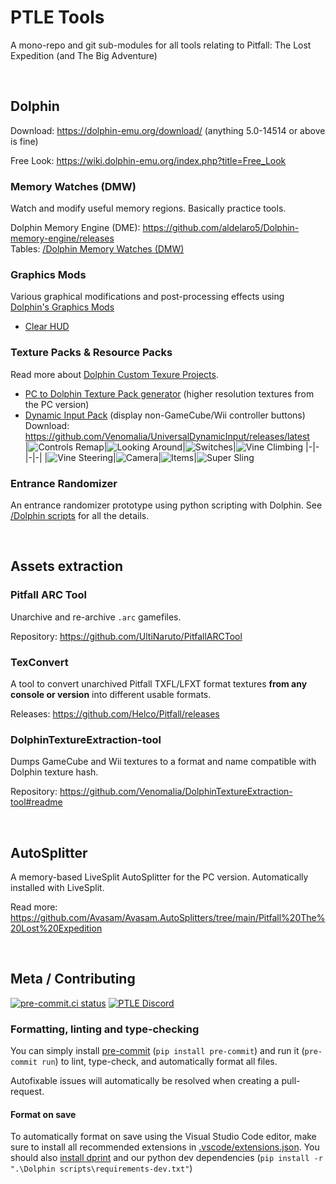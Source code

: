 <!-- markdownlint-disable MD033 -->

# PTLE Tools

A mono-repo and git sub-modules for all tools relating to Pitfall: The Lost Expedition (and The Big Adventure)

<br/>

## Dolphin

Download: <https://dolphin-emu.org/download/> (anything 5.0-14514 or above is fine)

Free Look: https://wiki.dolphin-emu.org/index.php?title=Free_Look

### Memory Watches (DMW)

Watch and modify useful memory regions. Basically practice tools.

Dolphin Memory Engine (DME): <https://github.com/aldelaro5/Dolphin-memory-engine/releases>\
Tables: [/Dolphin Memory Watches (DMW)](/Dolphin%20Memory%20Watches%20(DMW))

### Graphics Mods

Various graphical modifications and post-processing effects using [Dolphin's Graphics Mods](https://wiki.dolphin-emu.org/index.php?title=Graphics_Mods)

- [Clear HUD](https://github.com/Avasam/ptle-tools/tree/main/Graphics%20Mods#clear-hud)

### Texture Packs & Resource Packs

Read more about [Dolphin Custom Texure Projects](https://forums.dolphin-emu.org/Thread-how-to-install-texture-packs-custom-textures-info).

- [PC to Dolphin Texture Pack generator](/Texture%20packs/Dolphin%20PC%20texture%20pack%20generator) (higher resolution textures from the PC version)
- [Dynamic Input Pack](https://github.com/Venomalia/UniversalDynamicInput#how-to-install-the-pack) (display non-GameCube/Wii controller buttons)  
  Download: <https://github.com/Venomalia/UniversalDynamicInput/releases/latest>  
  |![Controls Remap](https://user-images.githubusercontent.com/1350584/233196583-abc829b4-59cd-4f86-bb2c-26b3e6fb7d7f.png)|![Looking Around](https://user-images.githubusercontent.com/1350584/233196608-ce722296-8a88-4634-a08c-ce6dca7712c2.png)|![Switches](https://user-images.githubusercontent.com/1350584/233196610-30e426d7-6a2d-4426-96d5-4151567d2981.png)|![Vine Climbing](https://user-images.githubusercontent.com/1350584/233196611-861ceda7-8670-45dc-a52b-72e3cd40aca3.png)
  |-|-|-|-|
  |![Vine Steering](https://user-images.githubusercontent.com/1350584/233196612-fe30350b-ed69-43de-bedc-f8d842240714.png)|![Camera](https://user-images.githubusercontent.com/1350584/233196615-7aae3a68-9daf-45ae-a17f-a42ad4082411.png)|![Items](https://user-images.githubusercontent.com/1350584/233196617-4bc996d4-06f3-4301-a813-e6ceac37167b.png)|![Super Sling](https://user-images.githubusercontent.com/1350584/233208007-9eb4379a-8e35-4cd4-bbbd-2660965decb5.png)

### Entrance Randomizer

An entrance randomizer prototype using python scripting with Dolphin. See [/Dolphin scripts](/Dolphin%20scripts) for all the details.

<br/>

## Assets extraction

### Pitfall ARC Tool

Unarchive and re-archive `.arc` gamefiles.

Repository: <https://github.com/UltiNaruto/PitfallARCTool>

### TexConvert

A tool to convert unarchived Pitfall TXFL/LFXT format textures **from any console or version** into different usable formats.

Releases: <https://github.com/Helco/Pitfall/releases>

### DolphinTextureExtraction-tool

Dumps GameCube and Wii textures to a format and name compatible with Dolphin texture hash.

Repository: <https://github.com/Venomalia/DolphinTextureExtraction-tool#readme>

<br/>

## AutoSplitter

A memory-based LiveSplit AutoSplitter for the PC version. Automatically installed with LiveSplit.

Read more: <https://github.com/Avasam/Avasam.AutoSplitters/tree/main/Pitfall%20The%20Lost%20Expedition>

<br/>

## Meta / Contributing

[![pre-commit.ci status](https://results.pre-commit.ci/badge/github/Avasam/ptle-tools/main.svg)](https://results.pre-commit.ci/latest/github/Avasam/ptle-tools/main)
[![PTLE Discord](https://badgen.net/discord/members/NEVJPZk)](https://discord.gg/NEVJPZk)

### Formatting, linting and type-checking

You can simply install [pre-commit](https://pre-commit.ci/) (`pip install pre-commit`) and run it (`pre-commit run`) to lint, type-check, and automatically format all files.

Autofixable issues will automatically be resolved when creating a pull-request.

#### Format on save

To automatically format on save using the Visual Studio Code editor, make sure to install all recommended extensions in [.vscode/extensions.json](.vscode/extensions.json). You should also [install dprint](https://dprint.dev/install/) and our python dev dependencies (`pip install -r ".\Dolphin scripts\requirements-dev.txt"`)
